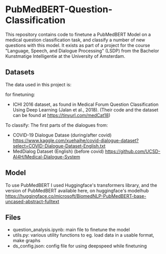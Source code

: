 # PubMedBERT-Question-Classification

This repository contains code to finetune a PubMedBERT Model on a medical question classification task, and classify a number of new questions with this model. It exists as part of a project for the course "Language, Speech, and Dialogue Processing" (LSDP) from the Bachelor Kunstmatige Intelligentie at the University of Amsterdam.

## Datasets
The data used in this project is:

for finetuning:
* ICHI 2016 dataset, as found in Medical Forum Question Classification Using Deep Learning (Jalan et al., 2018). (Their code and the dataset can be found at https://tinyurl.com/medCat18)

To classify:
The first parts of the dialogues from:
* COVID-19 Dialogue Datase (during/after covid) https://www.kaggle.com/xuehaihe/covid-dialogue-dataset?select=COVID-Dialogue-Dataset-English.txt
* MedDialog Dataset (English) (before covid) https://github.com/UCSD-AI4H/Medical-Dialogue-System

## Model

To use PubMedBERT I used Huggingface's transformers library, and the version of PubMedBERT available here, on huggingface's modelhub https://huggingface.co/microsoft/BiomedNLP-PubMedBERT-base-uncased-abstract-fulltext

## Files
* question_analysis.ipynb: main file to finetune the model
* utils.py: various utility functions to eg. load data in a usable format, make graphs
* ds_config.json: config file for using deepspeed while finetuning
